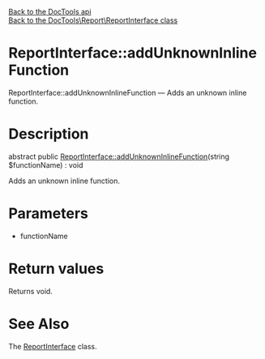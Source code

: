 [Back to the DocTools api](https://github.com/lingtalfi/DocTools/blob/master/doc/api/DocTools.md)<br>
[Back to the DocTools\Report\ReportInterface class](https://github.com/lingtalfi/DocTools/blob/master/doc/api/DocTools/Report/ReportInterface.md)


ReportInterface::addUnknownInlineFunction
================



ReportInterface::addUnknownInlineFunction — Adds an unknown inline function.




Description
================


abstract public [ReportInterface::addUnknownInlineFunction](https://github.com/lingtalfi/DocTools/blob/master/doc/api/DocTools/Report/ReportInterface/addUnknownInlineFunction.md)(string $functionName) : void




Adds an unknown inline function.




Parameters
================


- functionName

    


Return values
================

Returns void.







See Also
================

The [ReportInterface](https://github.com/lingtalfi/DocTools/blob/master/doc/api/DocTools/Report/ReportInterface.md) class.
